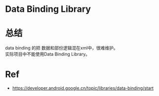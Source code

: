 # Data Binding Library
# 总结
data binding 的把 数据和部份逻辑混在xml中，很难维护。  
实际项目中不能使用Data Binding Library。

# Ref
- https://developer.android.google.cn/topic/libraries/data-binding/start